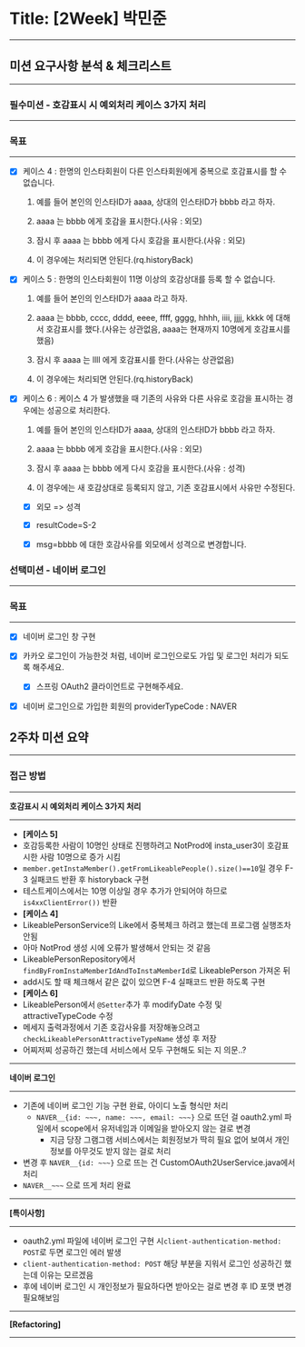 # Title: [2Week] 박민준

---
## 미션 요구사항 분석 & 체크리스트

---
### 필수미션 - 호감표시 시 예외처리 케이스 3가지 처리

---
### 목표

---
- [x] 케이스 4 : 한명의 인스타회원이 다른 인스타회원에게 중복으로 호감표시를 할 수 없습니다.
  1. 예를 들어 본인의 인스타ID가 aaaa, 상대의 인스타ID가 bbbb 라고 하자.

  1. aaaa 는 bbbb 에게 호감을 표시한다.(사유 : 외모)

  1. 잠시 후 aaaa 는 bbbb 에게 다시 호감을 표시한다.(사유 : 외모)

  1. 이 경우에는 처리되면 안된다.(rq.historyBack)
- [x] 케이스 5 : 한명의 인스타회원이 11명 이상의 호감상대를 등록 할 수 없습니다.

  1. 예를 들어 본인의 인스타ID가 aaaa 라고 하자.

  1. aaaa 는 bbbb, cccc, dddd, eeee, ffff, gggg, hhhh, iiii, jjjj, kkkk 에 대해서 호감표시를 했다.(사유는 상관없음, aaaa는 현재까지 10명에게 호감표시를 했음)

  1. 잠시 후 aaaa 는 llll 에게 호감표시를 한다.(사유는 상관없음)

  1. 이 경우에는 처리되면 안된다.(rq.historyBack)

- [x] 케이스 6 : 케이스 4 가 발생했을 때 기존의 사유와 다른 사유로 호감을 표시하는 경우에는 성공으로 처리한다.

  1. 예를 들어 본인의 인스타ID가 aaaa, 상대의 인스타ID가 bbbb 라고 하자.

  1. aaaa 는 bbbb 에게 호감을 표시한다.(사유 : 외모)

  1. 잠시 후 aaaa 는 bbbb 에게 다시 호감을 표시한다.(사유 : 성격)

  1. 이 경우에는 새 호감상대로 등록되지 않고, 기존 호감표시에서 사유만 수정된다.

  - [x] 외모 => 성격

  - [x] resultCode=S-2

  - [x] msg=bbbb 에 대한 호감사유를 외모에서 성격으로 변경합니다.


### 선택미션 - 네이버 로그인

---
### 목표

---
- [x] 네이버 로그인 창 구현
- [x] 카카오 로그인이 가능한것 처럼, 네이버 로그인으로도 가입 및 로그인 처리가 되도록 해주세요.
  - [x] 스프링 OAuth2 클라이언트로 구현해주세요.
- [x] 네이버 로그인으로 가입한 회원의 providerTypeCode : NAVER


## 2주차 미션 요약

---

### 접근 방법

---
**호감표시 시 예외처리 케이스 3가지 처리**

---
- **[케이스 5]**
- 호감등록한 사람이 10명인 상태로 진행하려고 NotProd에 insta_user3이 호감표시한 사람 10명으로 증가 시킴
- ```member.getInstaMember().getFromLikeablePeople().size()==10```일 경우 F-3 실패코드 반환 후 historyback 구현
- 테스트케이스에서는 10명 이상일 경우 추가가 안되어야 하므로 ```is4xxClientError())``` 반환
- **[케이스 4]**
- LikeablePersonService의 Like에서 중복체크 하려고 했는데 프로그램 실행조차 안됨
- 아마 NotProd 생성 시에 오류가 발생해서 안되는 것 같음
- LikeablePersonRepository에서 ```findByFromInstaMemberIdAndToInstaMemberId```로 LikeablePerson 가져온 뒤
- add시도 할 때 체크해서 같은 값이 있으면 F-4 실패코드 반환 하도록 구현
- **[케이스 6]**
- LikeablePerson에서 ```@Setter```추가 후 modifyDate 수정 및 attractiveTypeCode 수정
- 메세지 출력과정에서 기존 호감사유를 저장해놓으려고 ```checkLikeablePersonAttractiveTypeName``` 생성 후 저장
- 어찌저찌 성공하긴 했는데 서비스에서 모두 구현해도 되는 지 의문..?
---
**네이버 로그인**

---
- 기존에 네이버 로그인 기능 구현 완료, 아이디 노출 형식만 처리
  - ```NAVER__{id: ~~~, name: ~~~, email: ~~~}``` 으로 뜨던 걸 oauth2.yml 파일에서 scope에서 유저네임과 이메일을 받아오지 않는 걸로 변경
    - 지금 당장 그램그램 서비스에서는 회원정보가 딱히 필요 없어 보여서 개인정보를 아무것도 받지 않는 걸로 처리
- 변경 후 ```NAVER__{id: ~~~}``` 으로 뜨는 건 CustomOAuth2UserService.java에서 처리
- ```NAVER__~~~``` 으로 뜨게 처리 완료
---
**[특이사항]**

---
- oauth2.yml 파일에 네이버 로그인 구현 시```client-authentication-method: POST```로 두면 로그인 에러 발생
- ```client-authentication-method: POST``` 해당 부분을 지워서 로그인 성공하긴 했는데 이유는 모르겠음
- 후에 네이버 로그인 시 개인정보가 필요하다면 받아오는 걸로 변경 후 ID 포맷 변경 필요해보임
---
  **[Refactoring]**

---